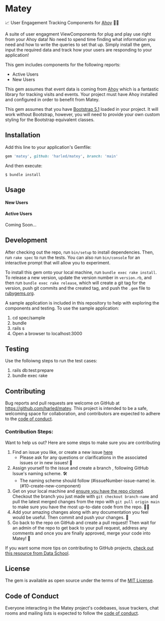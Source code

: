# Matey

📈 User Engagement Tracking Components for [Ahoy](https://github.com/ankane/ahoy) 🏴‍☠️

A suite of user engagment ViewComponents for plug and play use right from your Ahoy data! 
No need to spend time finding what information you need and how to write the queries to set that up.
Simply install the gem, input the required data and track how your users are responding to your application!

This gem includes components for the following reports:

* Active Users
* New Users

This gem assumes that event data is coming from [Ahoy](https://github.com/ankane/ahoy) which is a fantastic library
for tracking visits and events. Your project must have Ahoy installed and configured in order to benefit from Matey.

This gem assumes that you have [Bootstrap 5.1](https://getbootstrap.com/docs/5.1/getting-started/introduction/) loaded 
in your project. It will work without Bootstrap, however, you will need to provide your own custom styling for the 
Bootstrap equivalent classes.

## Installation

Add this line to your application's Gemfile:

```ruby
gem 'matey', github: 'harled/matey', branch: 'main'
```

And then execute:

    $ bundle install

## Usage

#### New Users

#### Active Users

Coming Soon...

## Development

After checking out the repo, run `bin/setup` to install dependencies. Then, run `rake spec` to run the tests. You can also run `bin/console` for an interactive prompt that will allow you to experiment.

To install this gem onto your local machine, run `bundle exec rake install`. To release a new version, update the version number in `version.rb`, and then run `bundle exec rake release`, which will create a git tag for the version, push git commits and the created tag, and push the `.gem` file to [rubygems.org](https://rubygems.org).

A sample application is included in this repository to help with exploring the components and testing. To use the 
sample application: 

1. cd spec/sample
2. bundle
3. rails s
4. Open a browser to localhost:3000

## Testing

Use the folloiwng steps to run the test cases:

1. rails db:test:prepare
2. bundle exec rake

## Contributing

Bug reports and pull requests are welcome on GitHub at https://github.com/harled/matey. This project is intended to be a safe, welcoming space for collaboration, and contributors are expected to adhere to the [code of conduct](https://github.com/harled/matey/blob/master/CODE_OF_CONDUCT.md).

### Contribution Steps:

Want to help us out? Here are some steps to make sure you are contributing 

1. Find an issue you like, or create a new issue [here](https://github.com/harled/matey/issues) 
    - Please ask for any questions or clarifications in the associated issues or in new issues! 🤔
2. Assign yourself to the issue and create a branch , following GitHub Issue's naming scheme. 🛠️
    - The naming scheme should follow (#issueNumber-issue-name) ie. (#10-create-new-component)
3. Get on your local machine and [ensure you have the repo cloned](https://docs.github.com/en/repositories/creating-and-managing-repositories/cloning-a-repository). Checkout the branch you just made with `git checkout branch-name` and pull the latest merged changes from the repo with `git pull origin main` to make sure you have the most up-to-date code from the repo. 👩‍💻
4. Add your amazing changes along with any documentation you feel would be useful. Then commit and push your changes. 🌟
5. Go back to the repo on GitHub and create a pull request! Then wait for an admin of the repo to get back to your pull request, address any comments and once you are finally approved, merge your code into Matey! 🎉

If you want some more tips on contributing to GitHub projects, [check out this resource from Data School](https://www.dataschool.io/how-to-contribute-on-github/).

## License

The gem is available as open source under the terms of the [MIT License](https://opensource.org/licenses/MIT).

## Code of Conduct

Everyone interacting in the Matey project's codebases, issue trackers, chat rooms and mailing lists is expected to follow the [code of conduct](https://github.com/harled/matey/blob/master/CODE_OF_CONDUCT.md).
